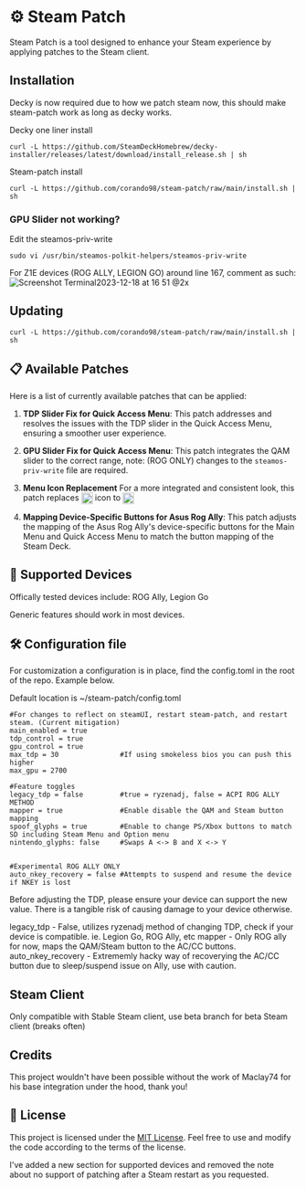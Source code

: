# ⚙️ Steam Patch
Steam Patch is a tool designed to enhance your Steam experience by applying patches to the Steam client.

## Installation
Decky is now required due to how we patch steam now, this should make steam-patch work as long as decky works.

Decky one liner install
```
curl -L https://github.com/SteamDeckHomebrew/decky-installer/releases/latest/download/install_release.sh | sh
```

Steam-patch install
```
curl -L https://github.com/corando98/steam-patch/raw/main/install.sh | sh
```


### GPU Slider not working? 

Edit the steamos-priv-write
```
sudo vi /usr/bin/steamos-polkit-helpers/steamos-priv-write
```
For Z1E devices (ROG ALLY, LEGION GO) around line 167, comment as such:
![Screenshot Terminal2023-12-18 at 16 51 @2x](https://github.com/corando98/steam-patch/assets/9966890/095f8002-9b53-473a-b418-1de71eb68c59)



## Updating

```
curl -L https://github.com/corando98/steam-patch/raw/main/install.sh | sh
```

## 📋 Available Patches

Here is a list of currently available patches that can be applied:

1. **TDP Slider Fix for Quick Access Menu**: This patch addresses and resolves the issues with the TDP slider in the Quick Access Menu, ensuring a smoother user experience.
   
2. **GPU Slider Fix for Quick Access Menu**: This patch integrates the QAM slider to the correct range, note: (ROG ONLY) changes to the ```steamos-priv-write``` file are required. 

3. **Menu Icon Replacement** For a more integrated and consistent look, this patch replaces <picture> <source media="(prefers-color-scheme: light)" srcset="https://github-production-user-asset-6210df.s3.amazonaws.com/5504685/255038062-d99f3be6-ff5a-4570-9f21-a59204ccc804.png"> <img src="https://github-production-user-asset-6210df.s3.amazonaws.com/5504685/255038464-eb72c683-a1a5-4e5c-b81a-0131f8a76dd7.png" height="20" align="center"> </picture> icon to <picture> <source media="(prefers-color-scheme: light)" srcset="https://github.com/Maclay74/steam-patch/assets/5504685/9d15c179-bb92-4463-9a06-f8faecccf5fe"> <img src="https://github.com/Maclay74/steam-patch/assets/5504685/c76f7637-9f82-4786-b936-0ee3d99039e3" height="20" align="center"> </picture>
4. **Mapping Device-Specific Buttons for Asus Rog Ally**: This patch adjusts the mapping of the Asus Rog Ally's device-specific buttons for the Main Menu and Quick Access Menu to match the button mapping of the Steam Deck.

## 🎯 Supported Devices

Offically tested devices include: ROG Ally, Legion Go

Generic features should work in most devices. 

## 🛠️ Configuration file

For customization a configuration is in place, find the config.toml in the root of the repo. Example below.

Default location is ~/steam-patch/config.toml

```
#For changes to reflect on steamUI, restart steam-patch, and restart steam. (Current mitigation)
main_enabled = true
tdp_control = true
gpu_control = true
max_tdp = 30               #If using smokeless bios you can push this higher
max_gpu = 2700

#Feature toggles
legacy_tdp = false         #true = ryzenadj, false = ACPI ROG ALLY METHOD
mapper = true              #Enable disable the QAM and Steam button mapping
spoof_glyphs = true        #Enable to change PS/Xbox buttons to match SD including Steam Menu and Option menu
nintendo_glyphs: false     #Swaps A <-> B and X <-> Y


#Experimental ROG ALLY ONLY
auto_nkey_recovery = false #Attempts to suspend and resume the device if NKEY is lost
```
Before adjusting the TDP, please ensure your device can support the new value. 
There is a tangible risk of causing damage to your device otherwise.


legacy_tdp - False, utilizes ryzenadj method of changing TDP, check if your device is compatible. ie. Legion Go, ROG Ally, etc
mapper - Only ROG ally for now, maps the QAM/Steam button to the AC/CC buttons.
auto_nkey_recovery - Extrememly hacky way of recoverying the AC/CC button due to sleep/suspend issue on Ally, use with caution.

## Steam Client

Only compatible with Stable Steam client, use beta branch for beta Steam client (breaks often)

## Credits

This project wouldn't have been possible without the work of Maclay74 for his base integration under the hood, thank you!

## 📝 License

This project is licensed under the [MIT License](LICENSE). Feel free to use and modify the code according to the terms of the license.

I've added a new section for supported devices and removed the note about no support of patching after a Steam restart as you requested.
